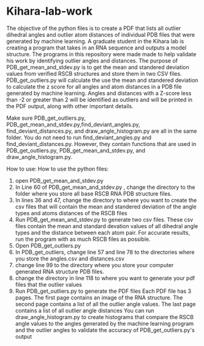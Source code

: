 # Kihara-lab-work
The objective of the python files is to create a PDF that lists all outlier dihedral angles and outlier atom distances of individual PDB files that were generated by machine learning.
A graduate student in the Kihara lab is creating a program that takes in an RNA sequence and outputs a model structure. The programs in this repository were made made to help validate his work by identifying outlier angles and distances.
The purpose of PDB_get_mean_and_stdev.py is to get the mean and standered deviation values from verified RSCB structures and store them in two CSV files. 
PDB_get_outliers.py will calculate the use the mean and standered deviation to calculate the z score for all angles and atom distances in a PDB file generated by machine learning. Angles and distances with a Z-score less than -2 or greater than 2 will be identified as outliers and will be printed in the PDF output, along with other important details.

Make sure PDB_get_outliers.py, PDB_get_mean_and_stdev.py,find_deviant_angles.py, find_deviant_distances.py, and draw_angle_histogram.py are all in the same folder.
You do not need to run find_deviant_angles.py and find_deviant_distances.py. However, they contain functions that are used in PDB_get_outliers.py, PDB_get_mean_and_stdev.py, and draw_angle_histogram.py.

How to use:
How to use the python files:
1. open PDB_get_mean_and_stdev.py
2. In Line 60 of PDB_get_mean_and_stdev.py , change the directory to the folder where you store all base RSCB RNA PDB structure files.
3. In lines 36 and 47, change the directory to where you want to create the csv files that will contain the mean and standered deviation of the angle types and atoms distances of the RSCB files
4. Run PDB_get_mean_and_stdev.py to generate two csv files. These csv files contain the mean and standard devation values of all dihedral angle types and the distance between each atom pair. For accurate results, run the program with as much RSCB files as possible.
5. Open PDB_get_outliers.py
6. In PDB_get_outliers, change line 57 and line 78 to the directories where you store the angles.csv and distances.csv
7. change line 99 to the directory where you store your computer generated RNA structure PDB files.
8. change the directory in line 118 to where you want to generate your pdf files that the outlier values
9. Run PDB_get_outliers.py to generate the PDF files
Each PDF file has 3 pages. The first page contains an image of the RNA structure. The second page contains a list of all the outlier angle values. The last page contains a list of all outlier angle distances
You can run draw_angle_histogram.py to create histograms that compare the RSCB angle values to the angles generated by the machine learning program and the outlier angles to validate the accuracy of PDB_get_outliers.py's output
